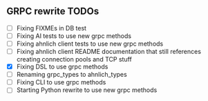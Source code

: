 ## GRPC rewrite TODOs

- [ ] Fixing FIXMEs in DB test
- [ ] Fixing AI tests to use new grpc methods
- [ ] Fixing ahnlich client tests to use new grpc methods
- [ ] Fixing ahnlich client README documentation that still references creating connection pools and TCP stuff
- [X] Fixing DSL to use grpc methods
- [ ] Renaming grpc_types to ahnlich_types
- [ ] Fixing CLI to use grpc methods
- [ ] Starting Python rewrite to use new grpc methods
